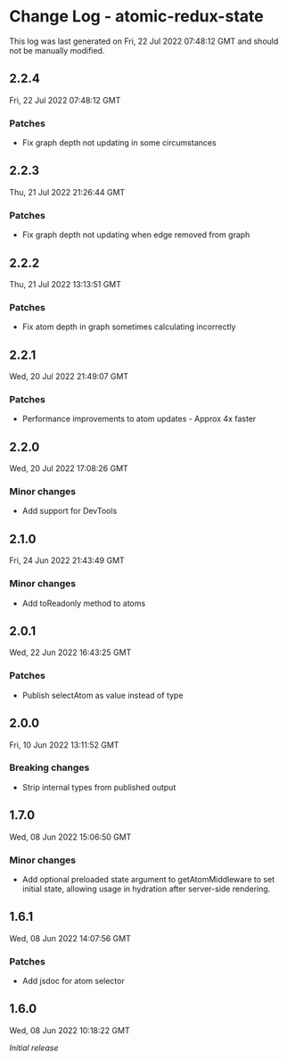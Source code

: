 # Change Log - atomic-redux-state

This log was last generated on Fri, 22 Jul 2022 07:48:12 GMT and should not be manually modified.

## 2.2.4
Fri, 22 Jul 2022 07:48:12 GMT

### Patches

- Fix graph depth not updating in some circumstances

## 2.2.3
Thu, 21 Jul 2022 21:26:44 GMT

### Patches

- Fix graph depth not updating when edge removed from graph

## 2.2.2
Thu, 21 Jul 2022 13:13:51 GMT

### Patches

- Fix atom depth in graph sometimes calculating incorrectly

## 2.2.1
Wed, 20 Jul 2022 21:49:07 GMT

### Patches

- Performance improvements to atom updates - Approx 4x faster

## 2.2.0
Wed, 20 Jul 2022 17:08:26 GMT

### Minor changes

- Add support for DevTools

## 2.1.0
Fri, 24 Jun 2022 21:43:49 GMT

### Minor changes

- Add toReadonly method to atoms

## 2.0.1
Wed, 22 Jun 2022 16:43:25 GMT

### Patches

- Publish selectAtom as value instead of type

## 2.0.0
Fri, 10 Jun 2022 13:11:52 GMT

### Breaking changes

- Strip internal types from published output

## 1.7.0
Wed, 08 Jun 2022 15:06:50 GMT

### Minor changes

- Add optional preloaded state argument to getAtomMiddleware to set initial state, allowing usage in hydration after server-side rendering.

## 1.6.1
Wed, 08 Jun 2022 14:07:56 GMT

### Patches

- Add jsdoc for atom selector

## 1.6.0
Wed, 08 Jun 2022 10:18:22 GMT

_Initial release_

